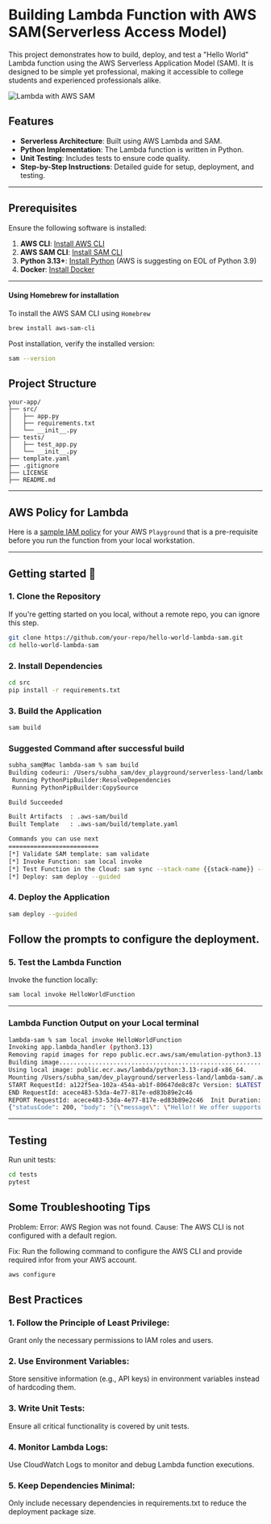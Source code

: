 # Building Lambda Function with AWS SAM(Serverless Access Model)
This project demonstrates how to build, deploy, and test a "Hello World" Lambda function using the AWS Serverless Application Model (SAM). It is designed to be simple yet professional, making it accessible to college students and experienced professionals alike.

![Lambda with AWS SAM](https://github.com/subhasam/tech_learning/blob/main/architecture_design_self/AWS_Lambda_SAM.jpg?raw=true)

## Features
- **Serverless Architecture**: Built using AWS Lambda and SAM.
- **Python Implementation**: The Lambda function is written in Python.
- **Unit Testing**: Includes tests to ensure code quality.
- **Step-by-Step Instructions**: Detailed guide for setup, deployment, and testing.
---
## Prerequisites
Ensure the following software is installed:
1. **AWS CLI**: [Install AWS CLI](https://docs.aws.amazon.com/cli/latest/userguide/install-cliv2.html)
2. **AWS SAM CLI**: [Install SAM CLI](https://docs.aws.amazon.com/serverless-application-model/latest/developerguide/install-sam-cli.html)
3. **Python 3.13+**: [Install Python](https://www.python.org/downloads/) (AWS is suggesting on EOL of Python 3.9)
4. **Docker**: [Install Docker](https://www.docker.com/get-started)
---
#### Using Homebrew for installation
To install the AWS SAM CLI using `Homebrew`
```bash
brew install aws-sam-cli
```
Post installation, verify the installed version:
```bash
sam --version
```

## Project Structure
```
your-app/
├── src/
│   ├── app.py
│   ├── requirements.txt
│   └── __init__.py
├── tests/
│   ├── test_app.py
│   └── __init__.py
├── template.yaml
├── .gitignore
├── LICENSE
├── README.md
```

---
## AWS Policy for Lambda
Here is a [sample IAM policy](/lambda-sam/AWS_Policy.md) for your AWS `Playground` that is a pre-requisite before you run the function from your local workstation.

---
## Getting started 🚀
### 1. Clone the Repository
If you're getting started on you local, without a remote repo, you can ignore this step.

```bash
git clone https://github.com/your-repo/hello-world-lambda-sam.git
cd hello-world-lambda-sam
```
### 2. Install Dependencies
```bash
cd src
pip install -r requirements.txt
```
### 3. Build the Application
```bash
sam build
```
### Suggested Command after successful build
```bash
subha_sam@Mac lambda-sam % sam build
Building codeuri: /Users/subha_sam/dev_playground/serverless-land/lambda-sam/src runtime: python3.13 architecture: x86_64 functions: HelloWorldFunction           
 Running PythonPipBuilder:ResolveDependencies                                                                                                                    
 Running PythonPipBuilder:CopySource                                                                                                                             

Build Succeeded

Built Artifacts  : .aws-sam/build
Built Template   : .aws-sam/build/template.yaml

Commands you can use next
=========================
[*] Validate SAM template: sam validate
[*] Invoke Function: sam local invoke
[*] Test Function in the Cloud: sam sync --stack-name {{stack-name}} --watch
[*] Deploy: sam deploy --guided
```
### 4. Deploy the Application
```bash
sam deploy --guided
```
Follow the prompts to configure the deployment.
---
### 5. Test the Lambda Function
Invoke the function locally:
```bash
sam local invoke HelloWorldFunction
```
---
### Lambda Function Output on your Local terminal
```bash
lambda-sam % sam local invoke HelloWorldFunction
Invoking app.lambda_handler (python3.13)                                                                                                        Local image was not found.                                                                                                                                       
Removing rapid images for repo public.ecr.aws/sam/emulation-python3.13                                                                                           
Building image...............................................................................................................................................................................
Using local image: public.ecr.aws/lambda/python:3.13-rapid-x86_64.                                                                                               
Mounting /Users/subha_sam/dev_playground/serverless-land/lambda-sam/.aws-sam/build/HelloWorldFunction as /var/task:ro,delegated, inside runtime container        
START RequestId: a122f5ea-102a-454a-ab1f-80647de8c87c Version: $LATEST
END RequestId: acece483-53da-4e77-817e-ed83b89e2c46
REPORT RequestId: acece483-53da-4e77-817e-ed83b89e2c46  Init Duration: 0.34 ms  Duration: 241.62 ms     Billed Duration: 242 ms Memory Size: 128 MB     Max Memory Used: 128 MB
{"statusCode": 200, "body": "{\"message\": \"Hello!! We offer supports for all Digital Wallets and Payment Methods.\", \"input\": {}}"}
```
---
## Testing
Run unit tests:
```bash
cd tests
pytest
```

## Some Troubleshooting Tips
Problem: Error: AWS Region was not found.
Cause:
The AWS CLI is not configured with a default region.

Fix:
Run the following command to configure the AWS CLI and provide required infor from your AWS account.
```bash
aws configure
```

## Best Practices
### 1. Follow the Principle of Least Privilege: 
Grant only the necessary permissions to IAM roles and users.

### 2. Use Environment Variables: 
Store sensitive information (e.g., API keys) in environment variables instead of hardcoding them.

### 3. Write Unit Tests: 
Ensure all critical functionality is covered by unit tests.

### 4. Monitor Lambda Logs: 
Use CloudWatch Logs to monitor and debug Lambda function executions.

### 5. Keep Dependencies Minimal: 
Only include necessary dependencies in requirements.txt to reduce the deployment package size.

